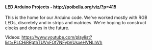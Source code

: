 #### LED Arduino Projects - http://poibella.org/viz/?p=415

This is the home for our Arduino code. We've worked mostly with RGB LEDs, discretely and in strips and matrices. We're hoping to construct clocks and drones in the future.

Videos: https://www.youtube.com/playlist?list=PLCHiRRgthTUVvFOf7NFybVUsxeHVNLhVh
